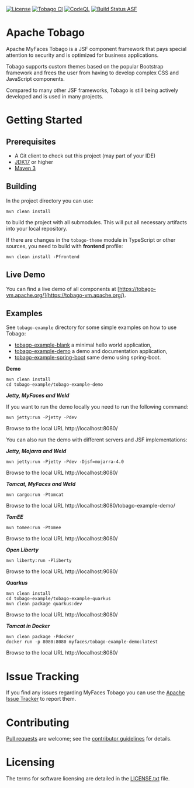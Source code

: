 [![License](https://img.shields.io/badge/License-Apache%202.0-blue.svg)](https://opensource.org/licenses/Apache-2.0)
[![Tobago CI](https://github.com/apache/myfaces-tobago/actions/workflows/tobago-ci.yml/badge.svg)](https://github.com/apache/myfaces-tobago/actions/workflows/tobago-ci.yml)
[![CodeQL](https://github.com/apache/myfaces-tobago/actions/workflows/codeql-analysis.yml/badge.svg)](https://github.com/apache/myfaces-tobago/actions/workflows/codeql-analysis.yml)
[![Build Status ASF](https://ci-builds.apache.org/buildStatus/icon?subject=ASF-Build&job=MyFaces%2FTobago+pipeline%2Fmain)](https://ci-builds.apache.org/job/MyFaces/job/Tobago%20pipeline/job/main/)

# Apache Tobago

Apache MyFaces Tobago is a JSF component framework that pays special attention to security and is optimized for
business applications.

Tobago supports custom themes based on the popular Bootstrap framework and frees the user from having to develop
complex CSS and JavaScript components.

Compared to many other JSF frameworks, Tobago is still being actively developed and is used in many projects.

# Getting Started

## Prerequisites

* A Git client to check out this project (may part of your IDE)
* [JDK17]( https://www.oracle.com/technetwork/java/javase/downloads) or higher
* [Maven 3](https://maven.apache.org/download.cgi)

## Building

In the project directory you can use:

```
mvn clean install
```

to build the project with all submodules.
This will put all necessary artifacts into your local repository.

If there are changes in the `tobago-theme` module in TypeScript or other sources,
you need to build with **frontend** profile:

```
mvn clean install -Pfrontend
```

## Live Demo

You can find a live demo of all components at [https://tobago-vm.apache.org/](https://tobago-vm.apache.org/).

## Examples

See `tobago-example` directory for some simple examples on how to use Tobago:

* [tobago-example-blank](tobago-example/tobago-example-blank) a minimal hello world application,
* [tobago-example-demo](tobago-example/tobago-example-demo) a demo and documentation application,
* [tobago-example-spring-boot](tobago-example/tobago-example-spring-boot) same demo using spring-boot.

**Demo**

```shell
mvn clean install
cd tobago-example/tobago-example-demo
```

***Jetty, MyFaces and Weld***

If you want to run the demo locally you need to run the following command:

```shell
mvn jetty:run -Pjetty -Pdev
```

Browse to the local URL http://localhost:8080/

You can also run the demo with different servers and JSF implementations:

***Jetty, Mojarra and Weld***

```shell
mvn jetty:run -Pjetty -Pdev -Djsf=mojarra-4.0
```

Browse to the local URL http://localhost:8080/

***Tomcat, MyFaces and Weld***

```shell
mvn cargo:run -Ptomcat
```

Browse to the local URL http://localhost:8080/tobago-example-demo/

***TomEE***

```shell
mvn tomee:run -Ptomee
```

Browse to the local URL http://localhost:8080/

***Open Liberty***

```shell
mvn liberty:run -Pliberty
```

Browse to the local URL http://localhost:9080/

***Quarkus***

```shell
mvn clean install
cd tobago-example/tobago-example-quarkus
mvn clean package quarkus:dev
```

Browse to the local URL http://localhost:8080/

***Tomcat in Docker***

```
mvn clean package -Pdocker
docker run -p 8080:8080 myfaces/tobago-example-demo:latest
```

Browse to the local URL http://localhost:8080/

# Issue Tracking

If you find any issues regarding MyFaces Tobago you can use the [Apache Issue Tracker](https://issues.apache.org/jira/projects/TOBAGO) to report them.

# Contributing

[Pull requests](https://help.github.com/articles/creating-a-pull-request) are welcome; see the [contributor guidelines](CONTRIBUTING.md) for details.

# Licensing

The terms for software licensing are detailed in the [LICENSE.txt](LICENSE.txt) file.
